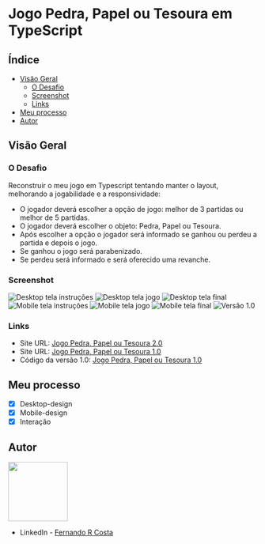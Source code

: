 # Jogo Pedra, Papel ou Tesoura em TypeScript

## Índice

- [Visão Geral](#visão-geral)
  - [O Desafio](#o-desafio)
  - [Screenshot](#screenshot)
  - [Links](#links)
- [Meu processo](#meu-processo)
- [Autor](#autor)

## Visão Geral

### O Desafio

Reconstruir o meu jogo em Typescript tentando manter o layout, melhorando a jogabilidade e a responsividade:

- O jogador deverá escolher a opção de jogo: melhor de 3 partidas ou melhor de 5 partidas.
- O jogador deverá escolher o objeto: Pedra, Papel ou Tesoura.
- Após escolher a opção o jogador será informado se ganhou ou perdeu a partida e depois o jogo.
- Se ganhou o jogo será parabenizado.
- Se perdeu será informado e será oferecido uma revanche.

### Screenshot

![Desktop tela instruções](./assets/screenshots/screenshot-1682436320268.jpeg)
![Desktop tela jogo](./assets/screenshots/screenshot-1682436331567.jpeg)
![Desktop tela final](./assets/screenshots/screenshot-1682436341939.jpeg)
![Mobile tela instruções](./assets/screenshots/screenshot-1682436244552.jpeg)
![Mobile tela jogo](./assets/screenshots/screenshot-1682436276388.jpeg)
![Mobile tela final](./assets/screenshots/screenshot-1682436298483.jpeg)
![Versão 1.0](./assets/screenshots/Jogo-Pedra-Papel-Tesoura-original.png)

### Links

- Site URL: [Jogo Pedra, Papel ou Tesoura 2.0](https://jogo-pedra-papel-tesoura-ts.vercel.app/)
- Site URL: [Jogo Pedra, Papel ou Tesoura 1.0](https://jogo-pedra-papel-tesoura-rho.vercel.app/)
- Código da versão 1.0: [Jogo Pedra, Papel ou Tesoura 1.0](https://github.com/fernando-r-costa/JogoPedraPapelTesoura)

## Meu processo

- [x] Desktop-design
- [x] Mobile-design
- [x] Interação

## Autor

<img src="./assets/imagens/FRC.gif" width=120px>

- LinkedIn - [Fernando R Costa](https://www.linkedin.com/in/fernando-r-costa/)